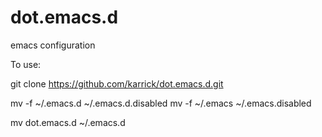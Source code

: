 dot.emacs.d
===========

emacs configuration

To use:

git clone https://github.com/karrick/dot.emacs.d.git

mv -f ~/.emacs.d ~/.emacs.d.disabled
mv -f ~/.emacs ~/.emacs.disabled

mv dot.emacs.d ~/.emacs.d
